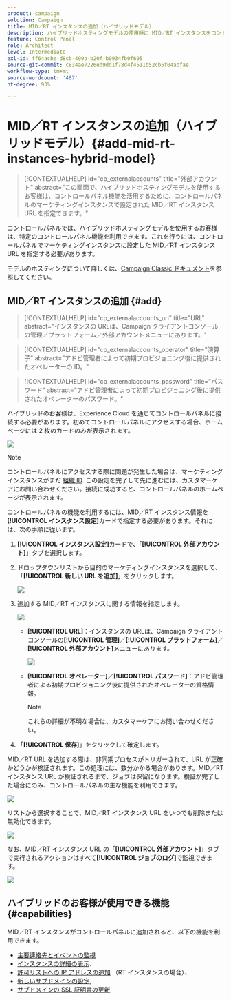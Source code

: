 ```yaml
---
product: campaign
solution: Campaign
title: MID／RT インスタンスの追加（ハイブリッドモデル）
description: ハイブリッドホスティングモデルの使用時に MID／RT インスタンスをコントロールパネルに追加する方法を説明します。
feature: Control Panel
role: Architect
level: Intermediate
exl-id: ff64acbe-d8cb-499b-b20f-b0934fb0f695
source-git-commit: c834ae7226ed9dd1f78d4f4511b52cb5f04abfae
workflow-type: tm+mt
source-wordcount: '487'
ht-degree: 93%

---
```


# MID／RT インスタンスの追加（ハイブリッドモデル）{#add-mid-rt-instances-hybrid-model}

>[!CONTEXTUALHELP]
>id="cp_externalaccounts"
>title="外部アカウント"
>abstract="この画面で、ハイブリッドホスティングモデルを使用するお客様は、コントロールパネル機能を活用するために、コントロールパネルのマーケティングインスタンスで設定された MID／RT インスタンス URL を指定できます。"

コントロールパネルでは、ハイブリッドホスティングモデルを使用するお客様は、特定のコントロールパネル機能を利用できます。これを行うには、コントロールパネルでマーケティングインスタンスに設定した MID／RT インスタンス URL を指定する必要があります。

モデルのホスティングについて詳しくは、[Campaign Classic ドキュメント](https://experienceleague.adobe.com/docs/campaign-classic/using/installing-campaign-classic/architecture-and-hosting-models/hosting-models-lp/hosting-models.html?lang=ja)を参照してください。

## MID／RT インスタンスの追加 {#add}

>[!CONTEXTUALHELP]
>id="cp_externalaccounts_url"
>title="URL"
>abstract="インスタンスの URLは、Campaign クライアントコンソールの管理／プラットフォーム／外部アカウントメニューにあります。"

>[!CONTEXTUALHELP]
>id="cp_externalaccounts_operator"
>title="演算子"
>abstract="アドビ管理者によって初期プロビジョニング後に提供されたオペレーターの ID。"

>[!CONTEXTUALHELP]
>id="cp_externalaccounts_password"
>title="パスワード"
>abstract="アドビ管理者によって初期プロビジョニング後に提供されたオペレーターのパスワード。"

ハイブリッドのお客様は、Experience Cloud を通じてコントロールパネルに接続する必要があります。初めてコントロールパネルにアクセスする場合、ホームページには 2 枚のカードのみが表示されます。

![](assets/hybrid-homepage.png)

>[!NOTE]
>
>コントロールパネルにアクセスする際に問題が発生した場合は、マーケティングインスタンスがまだ [組織 ID](https://experienceleague.adobe.com/docs/core-services/interface/administration/organizations.html?lang=ja). この設定を完了して先に進むには、カスタマーケアにお問い合わせください。接続に成功すると、コントロールパネルのホームページが表示されます。

コントロールパネルの機能を利用するには、MID／RT インスタンス情報を&#x200B;**[!UICONTROL インスタンス設定]**&#x200B;カードで指定する必要があります。それには、次の手順に従います。

1. **[!UICONTROL インスタンス設定]**&#x200B;カードで、「**[!UICONTROL 外部アカウント]**」タブを選択します。

1. ドロップダウンリストから目的のマーケティングインスタンスを選択して、「**[!UICONTROL 新しい URL を追加]**」をクリックします。

   ![](assets/external-account-addbutton.png)

1. 追加する MID／RT インスタンスに関する情報を指定します。

   ![](assets/external-account-add.png)

   * **[!UICONTROL URL]**：インスタンスの URLは、Campaign クライアントコンソールの&#x200B;**[!UICONTROL 管理]**／**[!UICONTROL プラットフォーム]**／**[!UICONTROL 外部アカウント]**&#x200B;メニューにあります。

      ![](assets/external-account-url.png)

   * **[!UICONTROL オペレーター]**／**[!UICONTROL パスワード]**：アドビ管理者による初期プロビジョニング後に提供されたオペレーターの資格情報。

      >[!NOTE]
      >
      >これらの詳細が不明な場合は、カスタマーケアにお問い合わせください。

1. 「**[!UICONTROL 保存]**」をクリックして確定します。

MID／RT URL を追加する際は、非同期プロセスがトリガーされて、URL が正確かどうかが検証されます。この処理には、数分かかる場合があります。MID／RT インスタンス URL が検証されるまで、ジョブは保留になります。検証が完了した場合にのみ、コントロールパネルの主な機能を利用できます。

![](assets/external-account-pending.png)

リストから選択することで、MID／RT インスタンス URL をいつでも削除または無効化できます。

![](assets/external-account-edit.png)

なお、MID／RT インスタンス URL の「**[!UICONTROL 外部アカウント]**」タブで実行されるアクションはすべて&#x200B;**[!UICONTROL ジョブのログ]**&#x200B;で監視できます。

![](assets/external-account-logs.png)

## ハイブリッドのお客様が使用できる機能 {#capabilities}

MID／RT インスタンスがコントロールパネルに追加されると、以下の機能を利用できます。

* [主要連絡先とイベントの監視](../../service-events/service-events.md)
* [インスタンスの詳細の表示](../../instances-settings/using/instance-details.md)、
* [許可リストへの IP アドレスの追加](../../instances-settings/using/ip-allow-listing-instance-access.md) （RT インスタンスの場合）、
* [新しいサブドメインの設定](../../subdomains-certificates/using/setting-up-new-subdomain.md),
* [サブドメインの SSL 証明書の更新](../../subdomains-certificates/using/renewing-subdomain-certificate.md)

